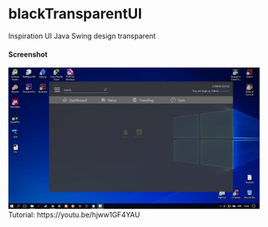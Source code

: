 # blackTransparentUI
Inspiration UI Java Swing design transparent

<h4>Screenshot</h4>
<img src="ss.jpg">

<br>
Tutorial: https://youtu.be/hjww1GF4YAU
